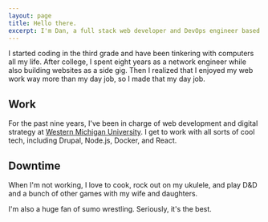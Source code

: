```yaml
---
layout: page
title: Hello there.
excerpt: I'm Dan, a full stack web developer and DevOps engineer based in Portage, Michigan.
---
```


I started coding in the third grade and have been tinkering with computers all my life. After college, I spent eight years as a network engineer while also building websites as a side gig. Then I realized that I enjoyed my web work way more than my day job, so I made that my day job.

## Work

For the past nine years, I've been in charge of web development and digital strategy at [Western Michigan University](https://wmich.edu/). I get to work with all sorts of cool tech, including Drupal, Node.js, Docker, and React.

## Downtime

When I'm not working, I love to cook, rock out on my ukulele, and play D&D and a bunch of other games with my wife and daughters.

I'm also a huge fan of sumo wrestling. Seriously, it's the best.

